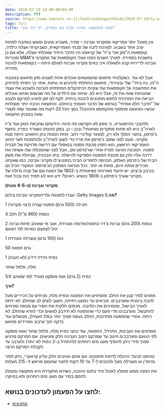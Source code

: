 ```yaml
---
date: 2018-07-19 14:00:00+03:00
description: ???
source: https://www.haaretz.co.il/food/cookingwithkids/2018-07-19/ty-article/0000017f-f8fc-ddde-abff-fcfd81370000
tags: בישול
title: 'לצאת מהקופסא: מקרוני וגבינה כמו בספרים, רק יותר טוב'
---
```


אין מאכל יותר אמריקאי ממקרוני וגבינה – מהיר, משביע וטעים ומוגש באהבה לפחות ערב אחד בשבוע. למגינת ליבה של סבתי האמריקאית, כשביקרתי אצלה כילדה, קופסאות ה"מק אנד צ'יז" של קראפט היו הדבר היחיד שאכלתי אצלה, אלא אם כן סוכריות M&M's נחשבות בספירה. לאורך השנים הפכו אצלי הקופסאות של המקרוני וגבינה לדיירות קבע ולשאלה איך באים מקרוני וגבינה לעולם היתה – בקופסאות להכנה מהירה.

אבל לא עוד. כשקלטתי פתאום שהצאצאים אוכלים אחת לשבוע מזון מתועש במטבח ה"הו, כה ביתי" שלי ובעידודי, פתאום התחלתי להרגיש אי נוחות. אחר כך ניסיתי להדחיק את המחשבה על הקופסאות ועל שקיות הכימיקלים המתחזים לגבינה ולשכנע את עצמי שהנוחות שווה את זה, אבל היא לא. שיחה עם הילדים על מה שבעצם אנחנו אוכלים הביאה את המרכזית לחפש מתכונים להכנה ביתית. לקח לנו זמן להגיע למרקם ולצבע של "הדבר הלא אמיתי" בגרסא של הדבר האמתי בהחלט. והתוצאה הרבה יותר מוצלחת עכשיו כשיצאנו סופסוף מהקופסא וההכנה? בסך הכל 20 דקות מה שאומר שזה לגמרי שווה במבחן התוצאה.

ולחובבי ההיסטוריה, כי מזמן לא הקדשנו פה פינה: הידעתם שהבאת המק אנד צ'יז לארה"ב היא לא פחות מתקדים נשיאותי? ובכן – כן. בזמן כהונתו כשגריר בפריז, נחשף ג'פרסון, בחצר המלך ולא רק, למנעד קולינרי רחב. אחת המנות בהן התאהב היתה מנת מקרוני. מעט לפני שעזב ג'פרסון את פריז כדי לשוב לארה"ב ולהתמנות לשר החוץ האמריקאי הראשון, הוא הזמין מכונת פסטה בנאפולי עם דרישה מדויקת של תבנית פסטה. המכונה הגיעה לפריז אחרי שג'פרסון עזב, אבל לפני שהמכולה שלו עשתה את דרכה אליו ולכן גם מכונת הפסטה הספיקה להישלח. בתו הבכורה, שניהלה את משק הבית של ג'פרסון האלמן, הכניסה לתפריט הבית במנטיצ'לו מקרוני וגבינה, כמו שאנחנו מכירים אותה היום, פחות או יותר. ככל הנראה המתכון הג'פרסוני המקורי הכיל גם בורבון וביצים. יש תיעוד מארוחה נשיאותית ב-1802 של המנה וגם של קניה גדולה של מקרוני שערך ג'פרסון ב-1809 כנשיא. רואים? ידע הוא לא תמיד כוח ובכל זאת. 

**מקרוני וגבינה (כ-4-5 מנות)**

 עברו לתצוגת גלריהמקרוני וגבינה צילום: Getty Images IL**מה?**

1 חבילה (500 גרם) פסטה קצרה (רצוי מקרוני)

4 כוסות (960 מ"ל) חלב

2 כוסות (200 גרם) גבינת צ'דר כתומה/אדומה מגורדת, אגב מי שאוהב פחות גבינה יכול לצמצם כמויות לפי הטעם

1 כוס (100 גרם) מוצרלה מגורדת

50 גרם חמאה

1 כפית חרדל דיז'ון (לא חובה)

מלח, פלפל שחור

1/4 כפית (2 גרם) אגוז מוסקט מגורד למי שאוהב

**איך?**

מוזגים לסיר קטן את החלב ומוסיפים את הפסטה וכפית מלח, מניחים על הכיריים מעל להבה בינונית ומערבבים. מביאים עד כמעט רתיחה, חשוב לשים לב שהחלב לא ירתח לאורך הבישול, ומנמיכים את הלהבה. מכסים חלקית את הסיר עם מכסה ומניחים להתבשל. מערבבים מדי פעם כדי שהפסטה לא תידבק לגושים וכדי לוודא שהחלב לא רותח. אחרי שהפסטה מתרככת, החלב נעשה סמיך יותר בגלל העמילן, מבשלים עוד כדקה תוך ערבוב ומורידים מהאש.

מוסיפים את הגבינות, החרדל, החמאה, עוד כחצי כפית מלח, פלפל שחור ואגוז מוסקט לפי הטעם ומערבבים היטב עד שמרקם רוטב הגבינה חלק ומגישים. אם המרקם מרגיש סמיך מידי ניתן להוסיף מעט מים רותחים (להתחיל ב-2 כפות לא יותר) ולערבב עד לקבלת המרקם הרצוי.

טוויסט לבעלי היכולת לדחות סיפוקים: אם אתם אוהבים חלק עליון קראנצ'י, ניתן לפזר פרמז'ן או מוצרלה מעל ולהכניס ל-7 עד 10 דקות לתנור שחומם מראש ל- 215 מעלות.

את המנה ממש מומלץ לאכול מיד בתום ההכנה, כשהיא מתקררת היא מתקשה ומומלץ לחמם בסיר עם מעט מים רותחים ולא במיקרו.

לחצו על הפעמון לעדכונים בנושא:
------------------------------

* [מתכונים](/ty-tag/recipes-0000017f-da28-dea8-a77f-de6a4ba50000)